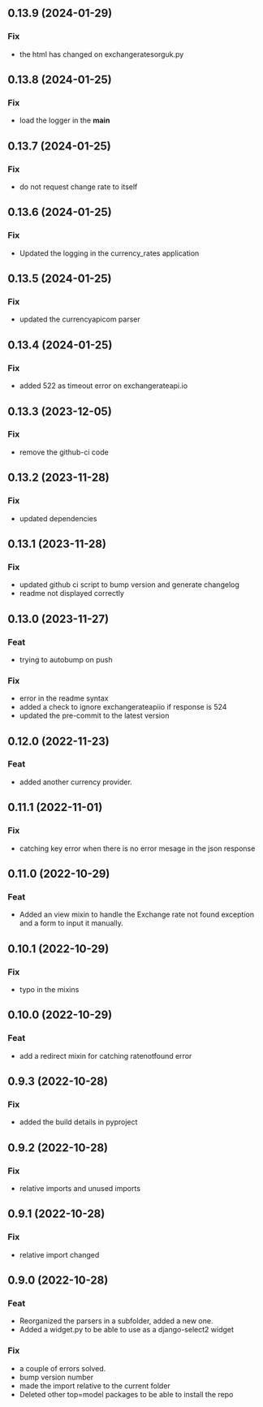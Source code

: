 ## 0.13.9 (2024-01-29)

### Fix

- the html has changed on exchangeratesorguk.py

## 0.13.8 (2024-01-25)

### Fix

- load the logger in the __main__

## 0.13.7 (2024-01-25)

### Fix

- do not request change rate to itself

## 0.13.6 (2024-01-25)

### Fix

- Updated the logging in the currency_rates application

## 0.13.5 (2024-01-25)

### Fix

- updated the currencyapicom parser

## 0.13.4 (2024-01-25)

### Fix

- added 522 as timeout error on exchangerateapi.io

## 0.13.3 (2023-12-05)

### Fix

- remove the github-ci code

## 0.13.2 (2023-11-28)

### Fix

- updated dependencies

## 0.13.1 (2023-11-28)

### Fix

- updated github ci script to bump version and generate changelog
- readme not displayed correctly

## 0.13.0 (2023-11-27)

### Feat

- trying to autobump on push

### Fix

- error in the readme syntax
- added a check to ignore exchangerateapiio if response is 524
- updated the pre-commit to the latest version

## 0.12.0 (2022-11-23)

### Feat

- added another currency provider.

## 0.11.1 (2022-11-01)

### Fix

- catching key error when there is no error mesage in the json response

## 0.11.0 (2022-10-29)

### Feat

- Added an view mixin to handle the Exchange rate not found exception and a form to input it manually.

## 0.10.1 (2022-10-29)

### Fix

- typo in the mixins

## 0.10.0 (2022-10-29)

### Feat

- add a redirect mixin for catching ratenotfound error

## 0.9.3 (2022-10-28)

### Fix

- added the build details in pyproject

## 0.9.2 (2022-10-28)

### Fix

- relative imports and unused imports

## 0.9.1 (2022-10-28)

### Fix

- relative import changed

## 0.9.0 (2022-10-28)

### Feat

- Reorganized the parsers in a subfolder, added a new one.
- Added a widget.py to be able to use as a django-select2 widget

### Fix

- a couple of errors solved.
- bump version number
- made the import relative to the current folder
- Deleted other top=model packages to be able to install the repo
